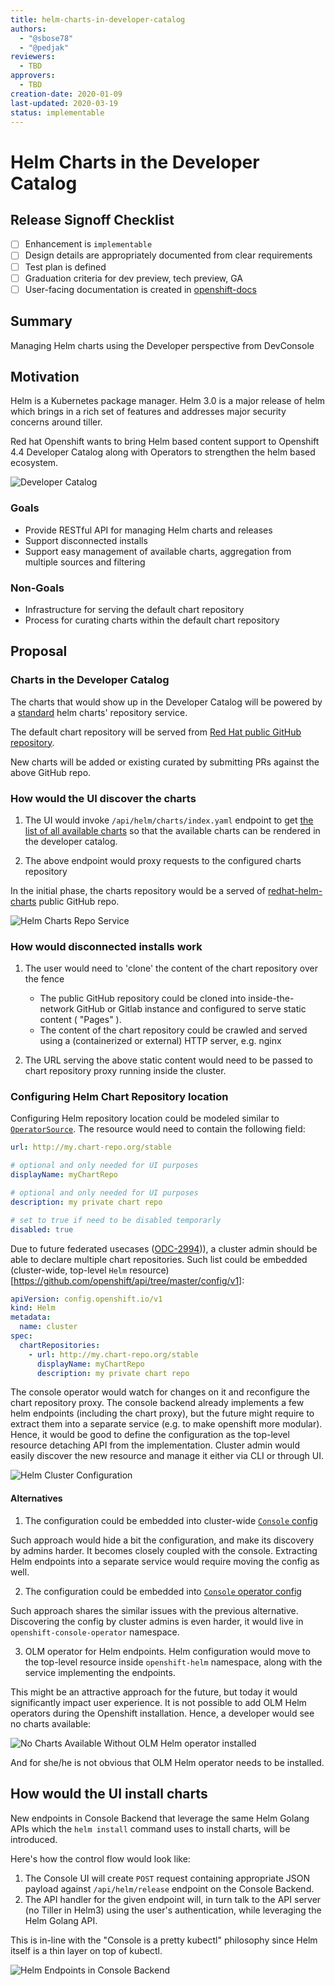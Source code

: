 ```yaml
---
title: helm-charts-in-developer-catalog
authors:
  - "@sbose78"
  - "@pedjak"
reviewers:
  - TBD
approvers:
  - TBD
creation-date: 2020-01-09
last-updated: 2020-03-19
status: implementable
---
```


# Helm Charts in the Developer Catalog

## Release Signoff Checklist

- [ ] Enhancement is `implementable`
- [ ] Design details are appropriately documented from clear requirements
- [ ] Test plan is defined
- [ ] Graduation criteria for dev preview, tech preview, GA
- [ ] User-facing documentation is created in [openshift-docs](https://github.com/openshift/openshift-docs/)

## Summary

Managing Helm charts using the Developer perspective from DevConsole

## Motivation

Helm is a Kubernetes package manager.  Helm 3.0 is a major release of helm which brings in a rich set of features and addresses major security concerns around tiller.  

Red hat Openshift wants to bring Helm based content support to Openshift 4.4 Developer Catalog along with Operators to strengthen the helm based ecosystem.

![Developer Catalog](../helm3/assets/dev-catalog.png)

### Goals

* Provide RESTful API for managing Helm charts and releases
* Support disconnected installs
* Support easy management of available charts, aggregation from multiple sources and filtering
  
### Non-Goals

* Infrastructure for serving the default chart repository
* Process for curating charts within the default chart repository
  
## Proposal
  
### Charts in the Developer Catalog

The charts that would show up in the Developer Catalog will be powered by a [standard](https://helm.sh/docs/topics/chart_repository) helm charts' repository service.

The default chart repository will be served from [Red Hat public GitHub repository](https://github.com/redhat-developer/redhat-helm-charts).

New charts will be added or existing curated by submitting PRs against the above GitHub repo.

### How would the UI discover the charts

1. The UI would invoke `/api/helm/charts/index.yaml` endpoint to get [the list of all available charts](https://helm.sh/docs/topics/chart_repository/#the-index-file) so that the available charts can be rendered in the developer catalog. 

2. The above endpoint would proxy requests to the configured charts repository

In the initial phase, the charts repository would be a served of [redhat-helm-charts](https://redhat-developer.github.io/redhat-helm-charts) public GitHub repo.

![Helm Charts Repo Service](../helm3/assets/charts-repo.png)

### How would disconnected installs work 

1. The user would need to 'clone' the content of the chart repository over the fence

   * The public GitHub repository could be cloned into inside-the-network GitHub or Gitlab instance and configured to serve static content ( "Pages" ).
   * The content of the chart repository could be crawled and served using a (containerized or external) HTTP server, e.g. nginx

2. The URL serving the above static content would need to be passed to chart repository proxy running inside the cluster. 

### Configuring Helm Chart Repository location

Configuring Helm repository location could be modeled similar to [`OperatorSource`](https://github.com/operator-framework/operator-marketplace/blob/7d230952a1045624b7601b4d6e1d45b3def4cf76/deploy/crds/operators_v1_operatorsource_crd.yaml). The resource would need to contain the following field:

```yaml
url: http://my.chart-repo.org/stable

# optional and only needed for UI purposes
displayName: myChartRepo

# optional and only needed for UI purposes
description: my private chart repo

# set to true if need to be disabled temporarly
disabled: true
```

Due to future federated usecases ([ODC-2994](https://issues.redhat.com/browse/ODC-2994))), a cluster admin should be able to declare multiple chart repositories.
Such list could be embedded (cluster-wide, top-level `Helm` resource)[https://github.com/openshift/api/tree/master/config/v1]:

```yaml
apiVersion: config.openshift.io/v1
kind: Helm
metadata:
  name: cluster
spec:
  chartRepositories:
    - url: http://my.chart-repo.org/stable
      displayName: myChartRepo
      description: my private chart repo


```

The console operator would watch for changes on it and reconfigure the chart repository proxy. The console backend already implements a few helm endpoints (including the chart proxy), but the future might require to extract them into a separate service (e.g. to make openshift more modular). Hence, it would be good to define the configuration as the top-level resource detaching API from the implementation. Cluster admin would easily discover the new resource and manage it either via CLI or through UI. 

![Helm Cluster Configuration](assets/openshift-administration-cluster-settings.png)

#### Alternatives

1. The configuration could be embedded into cluster-wide [`Console` config](https://github.com/openshift/api/blob/master/config/v1/types_console.go#L26)

Such approach would hide a bit the configuration, and make its discovery by admins harder. It becomes closely coupled with the console. Extracting Helm endpoints into a separate service would require moving the config as well.

2. The configuration could be embedded into [`Console` operator config](https://github.com/openshift/api/blob/master/operator/v1/types_console.go#L26)

Such approach shares the similar issues with the previous alternative. Discovering the config by cluster admins is even harder, it would live in `openshift-console-operator` namespace.

3. OLM operator for Helm endpoints. Helm configuration would move to the top-level resource inside `openshift-helm` namespace, along with the service implementing the endpoints.

This might be an attractive approach for the future, but today it would significantly impact user experience. It is not possible to add OLM Helm operators during the Openshift installation. Hence, a developer would see no charts available:


![No Charts Available Without OLM Helm operator installed](assets/olm-no-charts.png)

And for she/he is not obvious that OLM Helm operator needs to be installed.

## How would the UI install charts

New endpoints in Console Backend that leverage the same Helm Golang APIs which the `helm install` command uses to install charts, will be introduced.

Here's how the control flow would look like:

1. The Console UI will create `POST` request containing appropriate JSON payload against `/api/helm/release` endpoint on the Console Backend. 
2. The API handler for the given endpoint will, in turn talk to the API server (no Tiller in Helm3) using the user's authentication, while leveraging the Helm Golang API.

This is in-line with the "Console is a pretty kubectl" philosophy since Helm itself is a thin layer on top of kubectl.


![Helm Endpoints in Console Backend](../helm3/assets/helm-endpoints.png)
